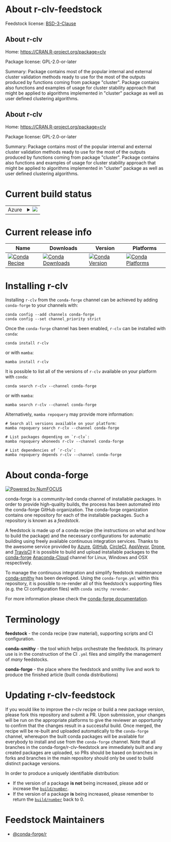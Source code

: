 About r-clv-feedstock
=====================

Feedstock license: [BSD-3-Clause](https://github.com/conda-forge/r-clv-feedstock/blob/main/LICENSE.txt)


About r-clv
-----------

Home: https://CRAN.R-project.org/package=clv

Package license: GPL-2.0-or-later

Summary: Package contains most of the popular internal and external cluster validation methods ready to use for the most of the outputs produced by functions coming from package "cluster". Package contains also functions and examples of usage for cluster stability approach that might be applied to algorithms implemented in "cluster" package as well as user defined clustering algorithms.

About r-clv
-----------

Home: https://CRAN.R-project.org/package=clv

Package license: GPL-2.0-or-later

Summary: Package contains most of the popular internal and external cluster validation methods ready to use for the most of the outputs produced by functions coming from package "cluster". Package contains also functions and examples of usage for cluster stability approach that might be applied to algorithms implemented in "cluster" package as well as user defined clustering algorithms.

Current build status
====================


<table>
    
  <tr>
    <td>Azure</td>
    <td>
      <details>
        <summary>
          <a href="https://dev.azure.com/conda-forge/feedstock-builds/_build/latest?definitionId=7344&branchName=main">
            <img src="https://dev.azure.com/conda-forge/feedstock-builds/_apis/build/status/r-clv-feedstock?branchName=main">
          </a>
        </summary>
        <table>
          <thead><tr><th>Variant</th><th>Status</th></tr></thead>
          <tbody><tr>
              <td>linux_64_r_base4.2</td>
              <td>
                <a href="https://dev.azure.com/conda-forge/feedstock-builds/_build/latest?definitionId=7344&branchName=main">
                  <img src="https://dev.azure.com/conda-forge/feedstock-builds/_apis/build/status/r-clv-feedstock?branchName=main&jobName=linux&configuration=linux%20linux_64_r_base4.2" alt="variant">
                </a>
              </td>
            </tr><tr>
              <td>linux_64_r_base4.3</td>
              <td>
                <a href="https://dev.azure.com/conda-forge/feedstock-builds/_build/latest?definitionId=7344&branchName=main">
                  <img src="https://dev.azure.com/conda-forge/feedstock-builds/_apis/build/status/r-clv-feedstock?branchName=main&jobName=linux&configuration=linux%20linux_64_r_base4.3" alt="variant">
                </a>
              </td>
            </tr><tr>
              <td>osx_64_r_base4.2</td>
              <td>
                <a href="https://dev.azure.com/conda-forge/feedstock-builds/_build/latest?definitionId=7344&branchName=main">
                  <img src="https://dev.azure.com/conda-forge/feedstock-builds/_apis/build/status/r-clv-feedstock?branchName=main&jobName=osx&configuration=osx%20osx_64_r_base4.2" alt="variant">
                </a>
              </td>
            </tr><tr>
              <td>osx_64_r_base4.3</td>
              <td>
                <a href="https://dev.azure.com/conda-forge/feedstock-builds/_build/latest?definitionId=7344&branchName=main">
                  <img src="https://dev.azure.com/conda-forge/feedstock-builds/_apis/build/status/r-clv-feedstock?branchName=main&jobName=osx&configuration=osx%20osx_64_r_base4.3" alt="variant">
                </a>
              </td>
            </tr><tr>
              <td>win_64</td>
              <td>
                <a href="https://dev.azure.com/conda-forge/feedstock-builds/_build/latest?definitionId=7344&branchName=main">
                  <img src="https://dev.azure.com/conda-forge/feedstock-builds/_apis/build/status/r-clv-feedstock?branchName=main&jobName=win&configuration=win%20win_64_" alt="variant">
                </a>
              </td>
            </tr>
          </tbody>
        </table>
      </details>
    </td>
  </tr>
</table>

Current release info
====================

| Name | Downloads | Version | Platforms |
| --- | --- | --- | --- |
| [![Conda Recipe](https://img.shields.io/badge/recipe-r--clv-green.svg)](https://anaconda.org/conda-forge/r-clv) | [![Conda Downloads](https://img.shields.io/conda/dn/conda-forge/r-clv.svg)](https://anaconda.org/conda-forge/r-clv) | [![Conda Version](https://img.shields.io/conda/vn/conda-forge/r-clv.svg)](https://anaconda.org/conda-forge/r-clv) | [![Conda Platforms](https://img.shields.io/conda/pn/conda-forge/r-clv.svg)](https://anaconda.org/conda-forge/r-clv) |

Installing r-clv
================

Installing `r-clv` from the `conda-forge` channel can be achieved by adding `conda-forge` to your channels with:

```
conda config --add channels conda-forge
conda config --set channel_priority strict
```

Once the `conda-forge` channel has been enabled, `r-clv` can be installed with `conda`:

```
conda install r-clv
```

or with `mamba`:

```
mamba install r-clv
```

It is possible to list all of the versions of `r-clv` available on your platform with `conda`:

```
conda search r-clv --channel conda-forge
```

or with `mamba`:

```
mamba search r-clv --channel conda-forge
```

Alternatively, `mamba repoquery` may provide more information:

```
# Search all versions available on your platform:
mamba repoquery search r-clv --channel conda-forge

# List packages depending on `r-clv`:
mamba repoquery whoneeds r-clv --channel conda-forge

# List dependencies of `r-clv`:
mamba repoquery depends r-clv --channel conda-forge
```


About conda-forge
=================

[![Powered by
NumFOCUS](https://img.shields.io/badge/powered%20by-NumFOCUS-orange.svg?style=flat&colorA=E1523D&colorB=007D8A)](https://numfocus.org)

conda-forge is a community-led conda channel of installable packages.
In order to provide high-quality builds, the process has been automated into the
conda-forge GitHub organization. The conda-forge organization contains one repository
for each of the installable packages. Such a repository is known as a *feedstock*.

A feedstock is made up of a conda recipe (the instructions on what and how to build
the package) and the necessary configurations for automatic building using freely
available continuous integration services. Thanks to the awesome service provided by
[Azure](https://azure.microsoft.com/en-us/services/devops/), [GitHub](https://github.com/),
[CircleCI](https://circleci.com/), [AppVeyor](https://www.appveyor.com/),
[Drone](https://cloud.drone.io/welcome), and [TravisCI](https://travis-ci.com/)
it is possible to build and upload installable packages to the
[conda-forge](https://anaconda.org/conda-forge) [Anaconda-Cloud](https://anaconda.org/)
channel for Linux, Windows and OSX respectively.

To manage the continuous integration and simplify feedstock maintenance
[conda-smithy](https://github.com/conda-forge/conda-smithy) has been developed.
Using the ``conda-forge.yml`` within this repository, it is possible to re-render all of
this feedstock's supporting files (e.g. the CI configuration files) with ``conda smithy rerender``.

For more information please check the [conda-forge documentation](https://conda-forge.org/docs/).

Terminology
===========

**feedstock** - the conda recipe (raw material), supporting scripts and CI configuration.

**conda-smithy** - the tool which helps orchestrate the feedstock.
                   Its primary use is in the construction of the CI ``.yml`` files
                   and simplify the management of *many* feedstocks.

**conda-forge** - the place where the feedstock and smithy live and work to
                  produce the finished article (built conda distributions)


Updating r-clv-feedstock
========================

If you would like to improve the r-clv recipe or build a new
package version, please fork this repository and submit a PR. Upon submission,
your changes will be run on the appropriate platforms to give the reviewer an
opportunity to confirm that the changes result in a successful build. Once
merged, the recipe will be re-built and uploaded automatically to the
`conda-forge` channel, whereupon the built conda packages will be available for
everybody to install and use from the `conda-forge` channel.
Note that all branches in the conda-forge/r-clv-feedstock are
immediately built and any created packages are uploaded, so PRs should be based
on branches in forks and branches in the main repository should only be used to
build distinct package versions.

In order to produce a uniquely identifiable distribution:
 * If the version of a package **is not** being increased, please add or increase
   the [``build/number``](https://docs.conda.io/projects/conda-build/en/latest/resources/define-metadata.html#build-number-and-string).
 * If the version of a package **is** being increased, please remember to return
   the [``build/number``](https://docs.conda.io/projects/conda-build/en/latest/resources/define-metadata.html#build-number-and-string)
   back to 0.

Feedstock Maintainers
=====================

* [@conda-forge/r](https://github.com/conda-forge/r/)

